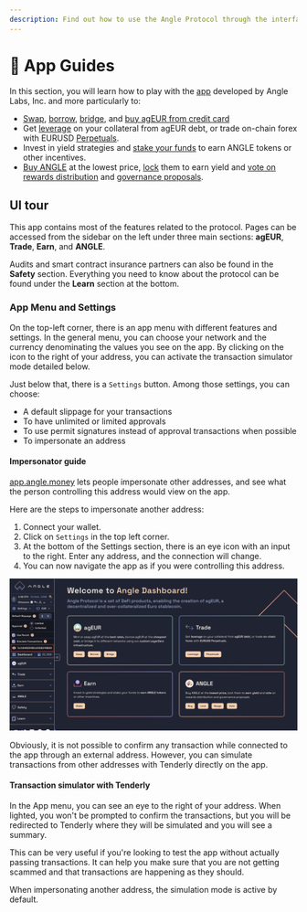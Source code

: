 ```yaml
---
description: Find out how to use the Angle Protocol through the interface at https://app.angle.money
---
```


# 📔 App Guides

In this section, you will learn how to play with the [app](https://app.angle.money) developed by Angle Labs, Inc. and more particularly to:

- [Swap](/guides/app-guides/agEUR/swap.md), [borrow](/guides/app-guides/agEUR/borrow.md), [bridge](/guides/app-guides/agEUR/bridge.md), and [buy agEUR from credit card](agEUR/on-ramp-off-ramp.md)
- Get [leverage](/guides/app-guides/trade/leverage.md) on your collateral from agEUR debt, or trade on-chain forex with EURUSD [Perpetuals](trade/perpetuals.md).
- Invest in yield strategies and [stake your funds](earn/staking.md) to earn ANGLE tokens or other incentives.
- [Buy ANGLE](ANGLE/buy.md) at the lowest price, [lock](ANGLE/lock.md) them to earn yield and [vote on rewards distribution](ANGLE/gauges-voting.md) and [governance proposals](ANGLE/snapshot-votes.md).

## UI tour

This app contains most of the features related to the protocol. Pages can be accessed from the sidebar on the left under three main sections: **agEUR**, **Trade**, **Earn**, and **ANGLE**.

Audits and smart contract insurance partners can also be found in the **Safety** section. Everything you need to know about the protocol can be found under the **Learn** section at the bottom.

### App Menu and Settings

On the top-left corner, there is an app menu with different features and settings. In the general menu, you can choose your network and the currency denominating the values you see on the app. By clicking on the icon to the right of your address, you can activate the transaction simulator mode detailed below.

Just below that, there is a `Settings` button. Among those settings, you can choose:

- A default slippage for your transactions
- To have unlimited or limited approvals
- To use permit signatures instead of approval transactions when possible
- To impersonate an address

#### Impersonator guide

[app.angle.money](https://app.angle.money) lets people impersonate other addresses, and see what the person controlling this address would view on the app.

Here are the steps to impersonate another address:

1. Connect your wallet.
2. Click on `Settings` in the top left corner.
3. At the bottom of the Settings section, there is an eye icon with an input to the right. Enter any address, and the connection will change.
4. You can now navigate the app as if you were controlling this address.

![Impersonator](/.gitbook/assets/impersonator.png)

Obviously, it is not possible to confirm any transaction while connected to the app through an external address. However, you can simulate transactions from other addresses with Tenderly directly on the app.

#### Transaction simulator with Tenderly

In the App menu, you can see an eye to the right of your address. When lighted, you won't be prompted to confirm the transactions, but you will be redirected to Tenderly where they will be simulated and you will see a summary.

This can be very useful if you're looking to test the app without actually passing transactions. It can help you make sure that you are not getting scammed and that transactions are happening as they should.

When impersonating another address, the simulation mode is active by default.
